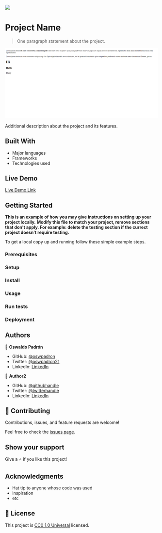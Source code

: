 ![](https://img.shields.io/badge/Uneweb-blue)

# Project Name

> One paragraph statement about the project.

![screenshot](./Captura.png)

Additional description about the project and its features.

## Built With

- Major languages
- Frameworks
- Technologies used

## Live Demo

[Live Demo Link](oswpadron.github.io/working-with-text)


## Getting Started

**This is an example of how you may give instructions on setting up your project locally.**
**Modify this file to match your project, remove sections that don't apply. For example: delete the testing section if the currect project doesn't require testing.**


To get a local copy up and running follow these simple example steps.

### Prerequisites

### Setup

### Install

### Usage

### Run tests

### Deployment



## Authors

👤 **Oswaldo Padrón**

- GitHub: [@oswpadron](https://github.com/oswpadron)
- Twitter: [@oswpadron21](https://twitter.com/oswpadron21)
- LinkedIn: [LinkedIn](https://www.linkedin.com/in/oswaldo-padron/)

👤 **Author2**

- GitHub: [@githubhandle](https://github.com/githubhandle)
- Twitter: [@twitterhandle](https://twitter.com/twitterhandle)
- LinkedIn: [LinkedIn](https://linkedin.com/linkedinhandle)

## 🤝 Contributing

Contributions, issues, and feature requests are welcome!

Feel free to check the [issues page](issues/).

## Show your support

Give a ⭐️ if you like this project!

## Acknowledgments

- Hat tip to anyone whose code was used
- Inspiration
- etc

## 📝 License

This project is [CC0 1.0 Universal](LICENSE) licensed.